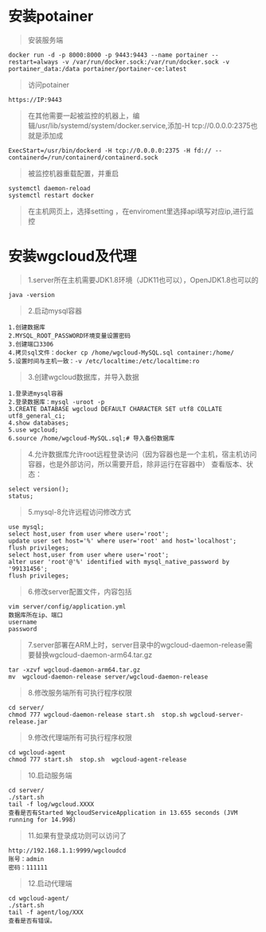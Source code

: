 #  安装potainer
> 安装服务端
```
docker run -d -p 8000:8000 -p 9443:9443 --name portainer --restart=always -v /var/run/docker.sock:/var/run/docker.sock -v portainer_data:/data portainer/portainer-ce:latest
```

> 访问potainer
```
https://IP:9443
```

> 在其他需要一起被监控的机器上，编辑/usr/lib/systemd/system/docker.service,添加-H tcp://0.0.0.0:2375也就是添加成
```
ExecStart=/usr/bin/dockerd -H tcp://0.0.0.0:2375 -H fd:// --containerd=/run/containerd/containerd.sock
```

> 被监控机器重载配置，并重启

```
systemctl daemon-reload
systemctl restart docker
```
> 在主机网页上，选择setting ，在enviroment里选择api填写对应ip,进行监控


# 安装wgcloud及代理
> 1.server所在主机需要JDK1.8环境（JDK11也可以），OpenJDK1.8也可以的
```
java -version
```
> 2.启动mysql容器
```
1.创建数据库
2.MYSQL_ROOT_PASSWORD环境变量设置密码
3.创建端口3306
4.拷贝sql文件：docker cp /home/wgcloud-MySQL.sql container:/home/
5.设置时间与主机一致：-v /etc/localtime:/etc/localtime:ro
```

> 3.创建wgcloud数据库，并导入数据
```
1.登录进mysql容器
2.登录数据库：mysql -uroot -p
3.CREATE DATABASE wgcloud DEFAULT CHARACTER SET utf8 COLLATE utf8_general_ci;
4.show databases;
5.use wgcloud;
6.source /home/wgcloud-MySQL.sql;# 导入备份数据库
```

> 4.允许数据库允许root远程登录访问（因为容器也是一个主机，宿主机访问容器，也是外部访问，所以需要开启，除非运行在容器中）
查看版本、状态：
```
select version();
status;
```

> 5.mysql-8允许远程访问修改方式
```
use mysql;
select host,user from user where user='root';
update user set host='%' where user='root' and host='localhost';
flush privileges;
select host,user from user where user='root';
alter user 'root'@'%' identified with mysql_native_password by '99131456';
flush privileges;
```

> 6.修改server配置文件，内容包括
```
vim server/config/application.yml
数据库所在ip、端口
username
password
```

> 7.server部署在ARM上时，server目录中的wgcloud-daemon-release需要替换wgcloud-daemon-arm64.tar.gz
```
tar -xzvf wgcloud-daemon-arm64.tar.gz
mv  wgcloud-daemon-release server/wgcloud-daemon-release
```

> 8.修改服务端所有可执行程序权限
```
cd server/
chmod 777 wgcloud-daemon-release start.sh  stop.sh wgcloud-server-release.jar
```

> 9.修改代理端所有可执行程序权限
```
cd wgcloud-agent
chmod 777 start.sh  stop.sh  wgcloud-agent-release
```

> 10.启动服务端
```
cd server/
./start.sh
tail -f log/wgcloud.XXXX
查看是否有Started WgcloudServiceApplication in 13.655 seconds (JVM running for 14.998)
```

> 11.如果有登录成功则可以访问了
```
http://192.168.1.1:9999/wgcloudcd 
账号：admin
密码：111111
```

> 12.启动代理端
```
cd wgcloud-agent/
./start.sh
tail -f agent/log/XXX
查看是否有错误。
```



